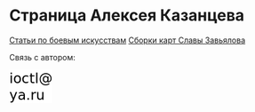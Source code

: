# Страница Алексея Казанцева

[Статьи по боевым искусствам](https://kazantsev-a-s.github.io/matheory)
[Сборки карт Славы Завьялова](https://kazantsev-a-s.github.io/slazav-tiles)

Связь с автором:

<img src="data/maddr.png">

<!-- Yandex.Metrika counter -->
<script type="text/javascript" >
    (function (d, w, c) {
        (w[c] = w[c] || []).push(function() {
            try {
                w.yaCounter50082013 = new Ya.Metrika2({
                    id:50082013,
                    clickmap:true,
                    trackLinks:true,
                    accurateTrackBounce:true
                });
            } catch(e) { }
        });

        var n = d.getElementsByTagName("script")[0],
            s = d.createElement("script"),
            f = function () { n.parentNode.insertBefore(s, n); };
        s.type = "text/javascript";
        s.async = true;
        s.src = "https://mc.yandex.ru/metrika/tag.js";

        if (w.opera == "[object Opera]") {
            d.addEventListener("DOMContentLoaded", f, false);
        } else { f(); }
    })(document, window, "yandex_metrika_callbacks2");
</script>
<noscript><div><img src="https://mc.yandex.ru/watch/50082013" style="position:absolute; left:-9999px;" alt="" /></div></noscript>
<!-- /Yandex.Metrika counter -->
